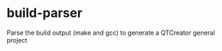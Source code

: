 build-parser
============

Parse the build output (make and gcc) to generate a QTCreator general project
